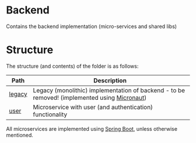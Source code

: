 # Backend

Contains the backend implementation (micro-services and shared libs)

# Structure

The structure (and contents) of the folder is as follows:

| Path | Description |
| ------------- |-------------|
| [legacy](./legacy) | Legacy (monolithic) implementation of backend - to be removed! (implemented using [Micronaut][micronaut]) |
| [user](./user) | Microservice with user (and authentication) functionality |

All microservices are implemented using [Spring Boot][spring-boot], unless otherwise mentioned.

[micronaut]: https://micronaut.io/
[spring-boot]: https://spring.io/projects/spring-boot

